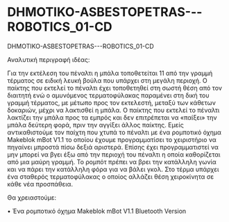 # DHMOTIKO-ASBESTOPETRAS---ROBOTICS_01-CD
DHMOTIKO-ASBESTOPETRAS---ROBOTICS_01-CD

Αναλυτική περιγραφή ιδέας:

Για την εκτέλεση του πέναλτι η μπάλα τοποθετείται 11 από την γραμμή τέρματος σε ειδική λευκή βούλα που υπάρχει στη μεγάλη περιοχή. Ο παίκτης που εκτελεί το πέναλτι έχει τοποθετηθεί στη σωστή θέση από τον διαιτητή ενώ ο αμυνόμενος τερματοφύλακας παραμένει στη δική του γραμμή τέρματος, με μέτωπο προς τον εκτελεστή, μεταξύ των κάθετων δοκαριών, μέχρι να λακτισθεί η μπάλα. Ο παίκτης που εκτελεί το πέναλτι λακτίζει την μπάλα προς τα εμπρός και δεν επιτρέπεται να «παίξει» την μπάλα δεύτερη φορά, πριν την αγγίξει άλλος παίκτης. 
Εμείς αντικαθιστούμε τον παίχτη που χτυπά το πέναλτι με ένα ρομποτικό όχημα Makeblok mBot V1.1 το οποίου έχουμε προγραμματίσει το χειριστήριο να πηγαίνει μπροστά πίσω δεξιά αριστερά. Επίσης έχει προγραμματιστεί να μην μπορεί να βγει έξω από την περιοχή του πέναλτι η οποία καθορίζεται από μια μαύρη γραμμή. Το ρομπότ πρέπει να βρει την κατάλληλη γωνία και να πάρει την κατάλληλη φόρα για να βάλει γκολ. Στο τέρμα υπάρχει ένα σταθερός τερματοφύλακας ο οποίος αλλάζει θέση χειροκίνητα σε κάθε νέα προσπάθεια.

Θα χρειαστούμε:

•	Ένα ρομποτικό όχημα Makeblok mBot V1.1 Bluetooth Version
